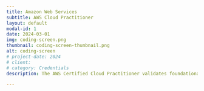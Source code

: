 ```yaml
---
title: Amazon Web Services
subtitle: AWS Cloud Practitioner
layout: default
modal-id: 1
date: 2024-03-01
img: coding-screen.png
thumbnail: coding-screen-thumbnail.png
alt: coding-screen
# project-date: 2024
# client: 
# category: Credentials
description: The AWS Certified Cloud Practitioner validates foundational, high-level understanding of AWS Cloud, services, and terminology. This certification demonstrates my knowledge of AWS and how computing in the cloud works in general. To read more about this certification go to the official AWS Website, https://aws.amazon.com/certification/certified-cloud-practitioner/

---
```

